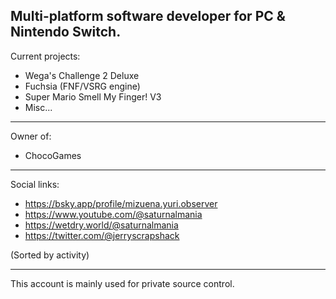 Multi-platform software developer for PC & Nintendo Switch.  
----------------------------  
Current projects:  
- Wega's Challenge 2 Deluxe
- Fuchsia (FNF/VSRG engine)
- Super Mario Smell My Finger! V3
- Misc...
----------------------------  
Owner of:  
- ChocoGames  
----------------------------  
Social links:  
- https://bsky.app/profile/mizuena.yuri.observer  
- https://www.youtube.com/@saturnalmania  
- https://wetdry.world/@saturnalmania  
- https://twitter.com/@jerryscrapshack  

(Sorted by activity)  

----------------------------  
This account is mainly used for private source control.  
